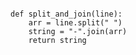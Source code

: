 <pre><code>
def split_and_join(line):
    arr = line.split(" ")
    string = "-".join(arr)
    return string
</code></pre>